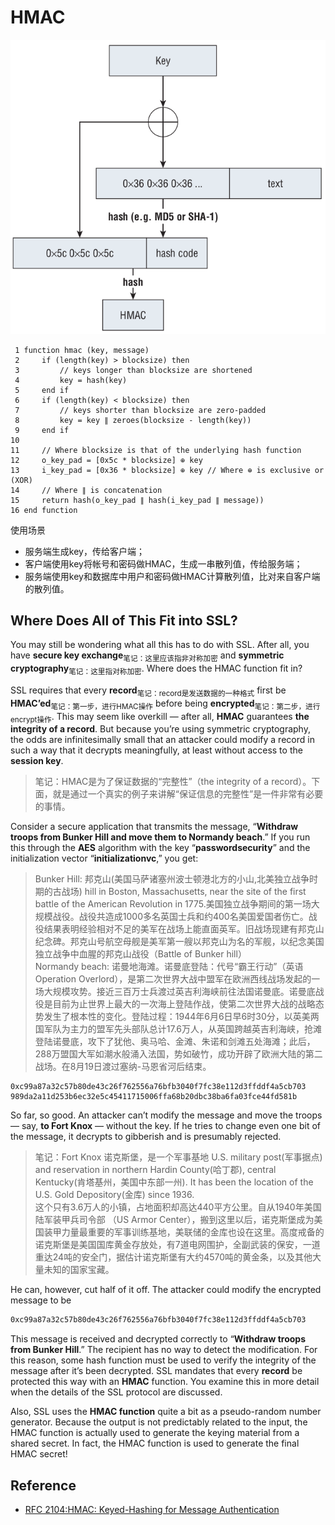 # HMAC

![HMac Function](images/hmac_function.png)

```text
 1 function hmac (key, message)
 2     if (length(key) > blocksize) then
 3         // keys longer than blocksize are shortened
 4         key = hash(key)
 5     end if
 6     if (length(key) < blocksize) then
 7         // keys shorter than blocksize are zero-padded
 8         key = key ∥ zeroes(blocksize - length(key))
 9     end if
10
11     // Where blocksize is that of the underlying hash function
12     o_key_pad = [0x5c * blocksize] ⊕ key
13     i_key_pad = [0x36 * blocksize] ⊕ key // Where ⊕ is exclusive or (XOR)
14     // Where ∥ is concatenation
15     return hash(o_key_pad ∥ hash(i_key_pad ∥ message))
16 end function
```

使用场景

- 服务端生成key，传给客户端；
- 客户端使用key将帐号和密码做HMAC，生成一串散列值，传给服务端；
- 服务端使用key和数据库中用户和密码做HMAC计算散列值，比对来自客户端的散列值。

## Where Does All of This Fit into SSL?

You may still be wondering what all this has to do with SSL. After all, you have **secure key exchange**<sub>笔记：这里应该指非对称加密</sub> and **symmetric cryptography**<sub>笔记：这里指对称加密</sub>. Where does the HMAC function fit in?

SSL requires that every **record**<sub>笔记：record是发送数据的一种格式</sub> first be **HMAC’ed**<sub>笔记：第一步，进行HMAC操作</sub> before being **encrypted**<sub>笔记：第二步，进行encrypt操作</sub>. This may seem like overkill — after all, **HMAC** guarantees **the integrity of a record**. But because you’re using symmetric cryptography, the odds are infinitesimally small that an attacker could modify a record in such a way that it decrypts meaningfully, at least without access to the **session key**.

> 笔记：HMAC是为了保证数据的“完整性”（the integrity of a record）。下面，就是通过一个真实的例子来讲解“保证信息的完整性”是一件非常有必要的事情。

Consider a secure application that transmits the message, “**Withdraw troops from Bunker Hill and move them to Normandy beach**.” If you run this through the **AES** algorithm with the key “**passwordsecurity**” and the initialization vector “**initializationvc**,” you get:

> Bunker Hill: 邦克山(美国马萨诸塞州波士顿港北方的小山,北美独立战争时期的古战场) hill in Boston, Massachusetts, near the site of the first battle of the American Revolution in 1775.美国独立战争期间的第一场大规模战役。战役共造成1000多名英国士兵和约400名美国爱国者伤亡。战役结果表明经验相对不足的美军在战场上能直面英军。旧战场现建有邦克山纪念碑。邦克山号航空母舰是美军第一艘以邦克山为名的军舰，以纪念美国独立战争中血腥的邦克山战役（Battle of Bunker hill）  
> Normandy beach: 诺曼地海滩。诺曼底登陆：代号“霸王行动”（英语Operation Overlord），是第二次世界大战中盟军在欧洲西线战场发起的一场大规模攻势。接近三百万士兵渡过英吉利海峡前往法国诺曼底。诺曼底战役是目前为止世界上最大的一次海上登陆作战，使第二次世界大战的战略态势发生了根本性的变化。登陆过程：1944年6月6日早6时30分，以英美两国军队为主力的盟军先头部队总计17.6万人，从英国跨越英吉利海峡，抢滩登陆诺曼底，攻下了犹他、奥马哈、金滩、朱诺和剑滩五处海滩；此后，288万盟国大军如潮水般涌入法国，势如破竹，成功开辟了欧洲大陆的第二战场。在8月19日渡过塞纳-马恩省河后结束。

```text
0xc99a87a32c57b80de43c26f762556a76bfb3040f7fc38e112d3ffddf4a5cb703
989da2a11d253b6ec32e5c45411715006ffa68b20dbc38ba6fa03fce44fd581b
```

So far, so good. An attacker can’t modify the message and move the troops — say, **to Fort Knox** — without the key. If he tries to change even one bit of the message, it decrypts to gibberish and is presumably rejected.

> 笔记：Fort Knox 诺克斯堡，是一个军事基地 U.S. military post(军事据点) and reservation in northern Hardin County(哈丁郡), central Kentucky(肯塔基州，美国中东部一州). It has been the location of the U.S. Gold Depository(金库) since 1936.  
> 这个只有3.6万人的小镇，占地面积却高达440平方公里。自从1940年美国陆军装甲兵司令部 （US Armor Center），搬到这里以后，诺克斯堡成为美国装甲力量最重要的军事训练基地，美联储的金库也设在这里。高度戒备的诺克斯堡是美国国库黄金存放处，有7道电网围护，全副武装的保安，一道重达24吨的安全门，据估计诺克斯堡有大约4570吨的黄金条，以及其他大量未知的国家宝藏。

He can, however, cut half of it off. The attacker could modify the encrypted message to be

```txt
0xc99a87a32c57b80de43c26f762556a76bfb3040f7fc38e112d3ffddf4a5cb703
```

This message is received and decrypted correctly to “**Withdraw troops from Bunker Hill**.” The recipient has no way to detect the modification. For this reason, some hash function must be used to verify the integrity of the message after it’s been decrypted. SSL mandates that every **record** be protected this way with an **HMAC** function. You examine this in more detail when the details of the SSL protocol are discussed.

Also, SSL uses the **HMAC function** quite a bit as a pseudo-random number generator. Because the output is not predictably related to the input, the HMAC function is actually used to generate the keying material from a shared secret. In fact, the HMAC function is used to generate the final HMAC secret!


## Reference

- [RFC 2104:HMAC: Keyed-Hashing for Message Authentication](https://tools.ietf.org/html/rfc2104)
